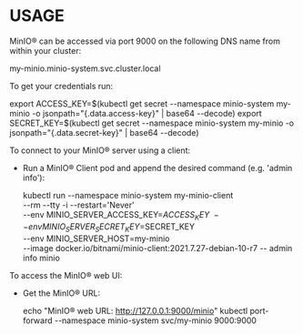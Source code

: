 # USAGE
MinIO&reg; can be accessed via port 9000 on the following DNS name from within your cluster:

my-minio.minio-system.svc.cluster.local

To get your credentials run:

export ACCESS_KEY=$(kubectl get secret --namespace minio-system my-minio -o jsonpath="{.data.access-key}" | base64 --decode)
export SECRET_KEY=$(kubectl get secret --namespace minio-system my-minio -o jsonpath="{.data.secret-key}" | base64 --decode)

To connect to your MinIO&reg; server using a client:

- Run a MinIO&reg; Client pod and append the desired command (e.g. 'admin info'):

  kubectl run --namespace minio-system my-minio-client \
  --rm --tty -i --restart='Never' \
  --env MINIO_SERVER_ACCESS_KEY=$ACCESS_KEY \
  --env MINIO_SERVER_SECRET_KEY=$SECRET_KEY \
  --env MINIO_SERVER_HOST=my-minio \
  --image docker.io/bitnami/minio-client:2021.7.27-debian-10-r7 -- admin info minio

To access the MinIO&reg; web UI:

- Get the MinIO&reg; URL:

  echo "MinIO&reg; web URL: http://127.0.0.1:9000/minio"
  kubectl port-forward --namespace minio-system svc/my-minio 9000:9000
